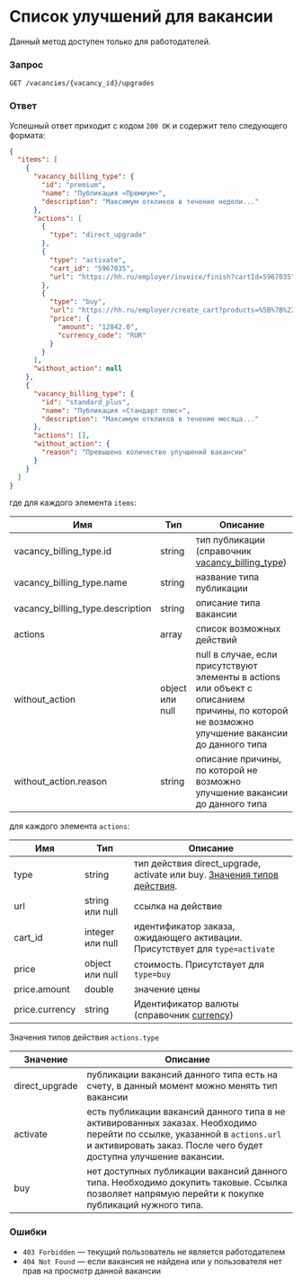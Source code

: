 # Список улучшений для вакансии

Данный метод доступен только для работодателей. 

### Запрос

```
GET /vacancies/{vacancy_id}/upgrades
```

### Ответ

Успешный ответ приходит с кодом `200 ОК` и содержит тело следующего формата:

```json
{
  "items": [
    {
      "vacancy_billing_type": {
        "id": "premium",
        "name": "Публикация «Премиум»",
        "description": "Максимум откликов в течение недели..."
      },
      "actions": [
        {
          "type": "direct_upgrade"
        },
        {
          "type": "activate",
          "cart_id": "5967035",
          "url": "https://hh.ru/employer/invoice/finish?cartId=5967035"
        },
        {
          "type": "buy",
          "url": "https://hh.ru/employer/create_cart?products=%5B%7B%22code%22%3A+%22VPPL%22%2C+%22price%22%3A+1284200%2C+%22pricePerOne%22%3A+1284200%2C+%22count%22%3A+1%2C+%22period%22%3A+%2230%22%2C+%22currency%22%3A+%22RUR%22%2C+%22region%22%3A+%222000231%22%2C+%22professionalArea%22%3A+%5B%220%22%5D%2C+%22products%22%3A+%7B%220%22%3A+%7B%22code%22%3A+%22VPREM%22%2C+%22count%22%3A+1%2C+%22products%22%3A+%7B%7D%7D%7D%7D%5D&source=API",
          "price": {
            "amount": "12842.0",
            "currency_code": "RUR"
          }
        }
      ],
      "without_action": null
    },
    {
      "vacancy_billing_type": {
        "id": "standard_plus",
        "name": "Публикация «Стандарт плюс»",
        "description": "Максимум откликов в течение месяца..."
      },
      "actions": [],
      "without_action": {
        "reason": "Превышено количество улучшений вакансии"
      }
    }
  ]
}
```

где для каждого элемента `items`:

Имя | Тип | Описание
---- | --- | ---
vacancy_billing_type.id | string | тип публикации (справочник [vacancy_billing_type](https://github.com/hhru/api/blob/master/docs/dictionaries.md))
vacancy_billing_type.name | string | название типа публикации
vacancy_billing_type.description | string | описание типа вакансии
actions | array | список возможных действий
without_action | object или null | null в случае, если присутствуют элементы в actions или объект с описанием причины, по которой не возможно улучшение вакансии до данного типа
without_action.reason | string | описание причины, по которой не возможно улучшение вакансии до данного типа

для каждого элемента `actions`:

Имя | Тип | Описание
---- | --- | ---
type | string | тип действия direct_upgrade, activate или buy. [Значения типов действия](#action_types). 
url | string или null | ссылка на действие
cart_id | integer или null | идентификатор заказа, ожидающего активации. Присутствует для `type=activate` 
price | object или null | стоимость. Присутствует для `type=buy`
price.amount | double | значение цены
price.currency | string | Идентификатор валюты (справочник [currency](https://github.com/hhru/api/blob/master/docs/dictionaries.md))

<a name="action_types"></a>
Значения типов действия `actions.type`

Значение | Описание
---- | --- 
direct_upgrade | публикации вакансий данного типа есть на счету, в данный момент можно менять тип вакансии  
activate | есть публикации вакансий данного типа в не активированных заказах. Необходимо перейти по ссылке, указанной в `actions.url` и активировать заказ. После чего будет доступна улучшение вакансии. 
buy | нет доступных публикации вакансий данного типа. Необходимо докупить таковые. Ссылка позволяет напрямую перейти к покупке публикаций нужного типа.  

### Ошибки

* `403 Forbidden` — текущий пользователь не является работодателем
* `404 Not Found` — если вакансия не найдена или у пользователя нет прав на просмотр данной вакансии
